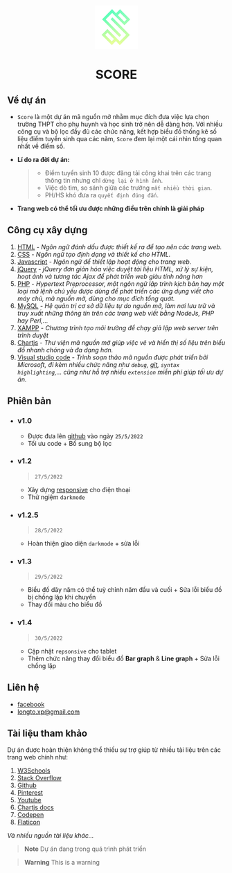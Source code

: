 <div align="center">
  <img src="img/logo.png" alt="Logo" width="100" height="100">
  <h1 align="center">SCORE</h1>
</div>
  


## Về dự án
- `Score` là một dự án mã nguồn mở nhằm mục đích đưa việc lựa chọn trường THPT cho phụ huynh và học sinh trở nên dễ dàng hơn. Với nhiều công cụ và bộ lọc đầy đủ các chức năng, kết hợp biểu đồ thống kê số liệu điểm tuyển sinh qua các năm, `Score` đem lại một cái nhìn tổng quan nhất về điểm số.

- **Lí do ra đời dự án:**
  > - Điểm tuyển sinh 10 được đăng tải công khai trên các trang thông tin nhưng chỉ `dừng lại ở hình ảnh`.
  > - Việc dò tìm, so sánh giữa các trường `mất nhiều thời gian`.
  > - PH/HS khó đưa ra `quyết định đúng đắn`.


- **Trang web có thể tối ưu được những điều trên chính là giải pháp**

## Công cụ xây dựng
1. [HTML](https://developer.mozilla.org/en-US/docs/Web/HTML) - *Ngôn ngữ đánh dấu được thiết kế ra để tạo nên các trang web.*
2. [CSS](https://developer.mozilla.org/en-US/docs/Web/CSS) - *Ngôn ngữ tạo định dạng và thiết kế cho HTML.*
3. [Javascript](https://developer.mozilla.org/en-US/docs/Web/JavaScrip) - *Ngôn ngữ để thiết lập hoạt động cho trang web.*
4. [jQuery](https://jquery.com/) - *jQuery đơn giản hóa việc duyệt tài liệu HTML, xử lý sự kiện, hoạt ảnh và tương tác Ajax để phát triển web giàu tính năng hơn*
5. [PHP](https://www.php.net/) - *Hypertext Preprocessor, một ngôn ngữ lập trình kịch bản hay một loại mã lệnh chủ yếu được dùng để phát triển các ứng dụng viết cho máy chủ, mã nguồn mở, dùng cho mục đích tổng quát.*
6. [MySQL](https://www.mysql.com/) - *Hệ quản trị cơ sở dữ liệu tự do nguồn mở, làm nơi lưu trữ và truy xuất những thông tin trên các trang web viết bằng NodeJs, PHP hay Perl,...*
7. [XAMPP](https://www.apachefriends.org/) - *Chương trình tạo môi trường để chạy giả lập web server trên trình duyệt*
8. [Chartjs](https://www.chartjs.org/) - *Thư viện mã nguồn mở giúp việc vẽ và hiển thị số liệu trên biểu đồ nhanh chóng và đa dạng hơn.*
9. [Visual studio code](https://code.visualstudio.com/) - *Trình soạn thảo mã nguồn được phát triển bởi Microsoft, đi kèm nhiều chức năng như `debug`, [git](https://git-scm.com/), `syntax highlighting`,... cũng như hỗ trợ nhiều `extension` miễn phí giúp tối ưu dự án.*

## Phiên bản

- ### v1.0 
  - Được đưa lên [github](https://github.com/) vào ngày `25/5/2022`
  - Tối ưu code + Bổ sung bộ lọc
- ### v1.2
  > `27/5/2022`
  - Xây dựng [responsive](https://en.wikipedia.org/wiki/Responsive_web_design) cho điện thoại
  - Thử ngiệm `darkmode`
- ### v1.2.5
  > `28/5/2022`
  - Hoàn thiện giao diện `darkmode` + sửa lỗi
- ### v1.3
  > `29/5/2022`
  - Biểu đồ dãy năm có thể tuỳ chỉnh năm đầu và cuối + Sửa lỗi biểu đồ bị chồng lặp khi chuyển
  - Thay đổi màu cho biểu đồ
- ### v1.4
  > `30/5/2022`
  - Cập nhật `repsonsive` cho tablet
  - Thêm chức năng thay đổi biểu đồ **Bar graph** & **Line graph** + Sửa lỗi chồng lặp

## Liên hệ
- [facebook](https://www.facebook.com/its.longto/)
- <a href="mailto:longto.xp@gmail.com">longto.xp@gmail.com</a>

## Tài liệu tham khảo
Dự án được hoàn thiện không thể thiếu sự trợ giúp từ nhiều tài liệu trên các trang web chính như:
1. [W3Schools](https://www.w3schools.com/)
2. [Stack Overflow](https://stackoverflow.com/)
3. [Github](https://github.com/)
4. [Pinterest](https://www.pinterest.com/)
5. [Youtube](https://www.youtube.com/)
6. [Chartjs docs](https://www.chartjs.org/docs/latest/)
7. [Codepen](https://codepen.io/)
8. [Flaticon](https://www.flaticon.com/)

*Và nhiều nguồn tài liệu khác...*


> **Note**
> Dự án đang trong quá trình phát triển

> **Warning**
> This is a warning
